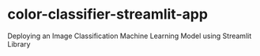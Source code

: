 # color-classifier-streamlit-app
Deploying an Image Classification Machine Learning Model using Streamlit Library
